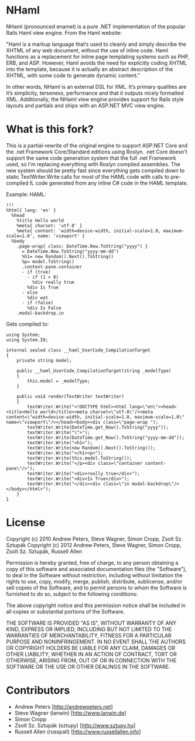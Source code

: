 ﻿NHaml
==============
NHaml (pronounced enamel) is a pure .NET implementation of the popular Rails
Haml view engine. From the Haml website:

"Haml is a markup language that‘s used to cleanly and simply describe the XHTML
of any web document, without the use of inline code. Haml functions as a
replacement for inline page templating systems such as PHP, ERB, and ASP.
However, Haml avoids the need for explicitly coding XHTML into the template,
because it is actually an abstract description of the XHTML, with some code
to generate dynamic content."

In other words, NHaml is an external DSL for XML. It’s primary qualities are it’s
simplicity, terseness, performance and that it outputs nicely formatted XML.
Additionally, the NHaml view engine provides support for Rails style layouts and
partials and ships with an ASP.NET MVC view engine.

What is this fork?
================
This is a partial-rewrite of the original engine to support ASP.NET Core and the .net Framework Core/Standard editions using Roslyn. .net Core doesn't support the same code generation system that the full .net Framework used, so I'm replacing everything with Roslyn compiled assemblies. The new system should be pretty fast since everything gets compiled down to static TextWriter.Write calls for most of the HAML code with calls to pre-compiled IL code generated from any inline C# code in the HAML template.

Example:
HAML:
```
!!!
%html{ lang: 'en' }
  %head
    %title Hello world
    %meta{ charset: 'utf-8' }
    %meta{ content: 'width=device-width, initial-scale=1.0, maximum-scale=1.0', name: 'viewport' }
  %body
    .page-wrap{ class: DateTime.Now.ToString("yyyy") }
      = DateTime.Now.ToString("yyyy-mm-dd")
      %h1= new Random().Next().ToString()
      %p= model.ToString()
      .content-pane.container
      - if (true)
        - if (1 > 0)
          %div really true
        %div Is True
      - else
        %div wat
      - if (false)
        %div Is False
    .modal-backdrop.in

```

Gets compiled to:

```
using System;
using System.IO;

internal sealed class __haml_UserCode_CompilationTarget
{
	private string model;

	public __haml_UserCode_CompilationTarget(string _modelType)
	{
		this.model = _modelType;
	}

	public void render(TextWriter textWriter)
	{
		textWriter.Write("<!DOCTYPE html><html lang=\"en\"><head><title>Hello world</title><meta charset=\"utf-8\"/><meta content=\"width=device-width, initial-scale=1.0, maximum-scale=1.0\" name=\"viewport\"/></head><body><div class=\"page-wrap ");
		textWriter.Write(DateTime.get_Now().ToString("yyyy"));
		textWriter.Write("\">");
		textWriter.Write(DateTime.get_Now().ToString("yyyy-mm-dd"));
		textWriter.Write("<h1>");
		textWriter.Write(new Random().Next().ToString());
		textWriter.Write("</h1><p>");
		textWriter.Write(this.model.ToString());
		textWriter.Write("</p><div class=\"container content-pane\"/>");
		textWriter.Write("<div>really true</div>");
		textWriter.Write("<div>Is True</div>");
		textWriter.Write("</div><div class=\"in modal-backdrop\"/></body></html>");
	}
}
```

License
================
Copyright (c) 2010 Andrew Peters, Steve Wagner, Simon Cropp, Zsolt Sz. Sztupák
Copyright (c) 2012 Andrew Peters, Steve Wagner, Simon Cropp, Zsolt Sz. Sztupák, Russell Allen

Permission is hereby granted, free of charge, to any person obtaining a copy
of this software and associated documentation files (the "Software"), to deal
in the Software without restriction, including without limitation the rights
to use, copy, modify, merge, publish, distribute, sublicense, and/or sell
copies of the Software, and to permit persons to whom the Software is
furnished to do so, subject to the following conditions:

The above copyright notice and this permission notice shall be included in
all copies or substantial portions of the Software.

THE SOFTWARE IS PROVIDED "AS IS", WITHOUT WARRANTY OF ANY KIND, EXPRESS OR
IMPLIED, INCLUDING BUT NOT LIMITED TO THE WARRANTIES OF MERCHANTABILITY,
FITNESS FOR A PARTICULAR PURPOSE AND NONINFRINGEMENT. IN NO EVENT SHALL THE
AUTHORS OR COPYRIGHT HOLDERS BE LIABLE FOR ANY CLAIM, DAMAGES OR OTHER
LIABILITY, WHETHER IN AN ACTION OF CONTRACT, TORT OR OTHERWISE, ARISING FROM,
OUT OF OR IN CONNECTION WITH THE SOFTWARE OR THE USE OR OTHER DEALINGS IN
THE SOFTWARE.

Contributors
============
- Andrew Peters [http://andrewpeters.net]
- Steve Wagner (lanwin) [http://www.lanwin.de]
- Simon Cropp
- Zsolt Sz. Sztupák (sztupy) [http://www.sztupy.hu]
- Russell Allen (russpall) [http://www.russellallen.info]
